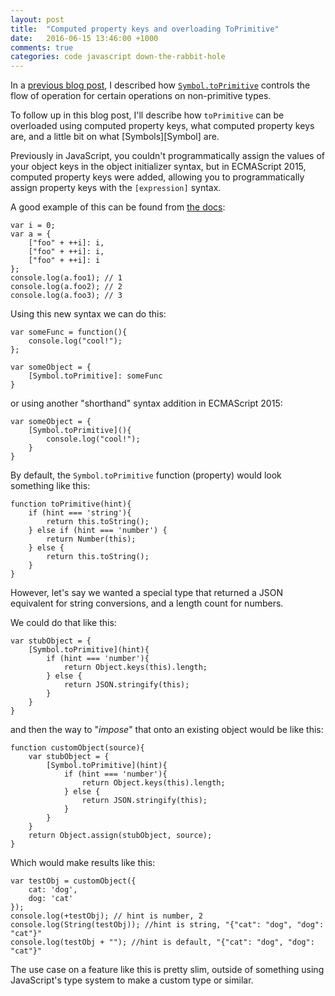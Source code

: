 ```yaml
---
layout: post
title:  "Computed property keys and overloading ToPrimitive"
date:   2016-06-15 13:46:00 +1000
comments: true
categories: code javascript down-the-rabbit-hole
---
```


In a [previous blog post][javascripts type system], I described how [`Symbol.toPrimitive`][toPrimitive] controls the flow of operation for certain operations on non-primitive types.

To follow up in this blog post, I'll describe how `toPrimitive` can be overloaded using computed property keys, what computed property keys are, and a little bit on what [Symbols][Symbol] are.

Previously in JavaScript, you couldn't programmatically assign the values of your object keys in the object initializer syntax, but in ECMAScript 2015, computed property keys were added, allowing you to programmatically assign property keys with the `[expression]` syntax.

A good example of this can be found from [the docs][da docs]:

    var i = 0;
    var a = {
        ["foo" + ++i]: i,
        ["foo" + ++i]: i,
        ["foo" + ++i]: i
    };
    console.log(a.foo1); // 1
    console.log(a.foo2); // 2
    console.log(a.foo3); // 3

Using this new syntax we can do this:

    var someFunc = function(){
        console.log("cool!");
    };

    var someObject = {
        [Symbol.toPrimitive]: someFunc
    }

or using another "shorthand" syntax addition in ECMAScript 2015:

    var someObject = {
        [Symbol.toPrimitive](){
            console.log("cool!");
        }
    }


By default, the `Symbol.toPrimitive` function (property) would look something like this:

    function toPrimitive(hint){
        if (hint === 'string'){
            return this.toString();
        } else if (hint === 'number') {
            return Number(this);
        } else {
            return this.toString();
        }
    }

However, let's say we wanted a special type that returned a JSON equivalent for string conversions, and a length count for numbers.

We could do that like this:

    var stubObject = {
        [Symbol.toPrimitive](hint){
            if (hint === 'number'){
                return Object.keys(this).length;
            } else {
                return JSON.stringify(this);
            }
        }
    }

and then the way to "_impose_" that onto an existing object would be like this:

    function customObject(source){
        var stubObject = {
            [Symbol.toPrimitive](hint){
                if (hint === 'number'){
                    return Object.keys(this).length;
                } else {
                    return JSON.stringify(this);
                }
            }
        }
        return Object.assign(stubObject, source);
    }

Which would make results like this:

    var testObj = customObject({
        cat: 'dog',
        dog: 'cat'
    });
    console.log(+testObj); // hint is number, 2
    console.log(String(testObj)); //hint is string, "{"cat": "dog", "dog": "cat"}"
    console.log(testObj + ""); //hint is default, "{"cat": "dog", "dog": "cat"}"

The use case on a feature like this is pretty slim, outside of something using JavaScript's type system to make a custom type or similar.

[javascripts type system]: http://418stat.us/2016/04/javascripts-type-system/
[toPrimitive]: https://developer.mozilla.org/en-US/docs/Web/JavaScript/Reference/Global_Objects/Symbol/toPrimitive
[da docs]: https://developer.mozilla.org/en/docs/Web/JavaScript/Reference/Operators/Object_initializer
